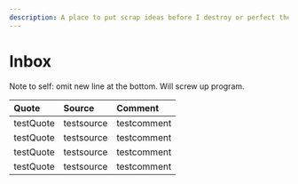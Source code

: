 ```yaml
---
description: A place to put scrap ideas before I destroy or perfect them.
---
```


# Inbox
Note to self: omit new line at the bottom. Will screw up program.

|Quote|Source|Comment|
| :--- | :--- | :--- |
   |testQuote|testsource|testcomment|
   |testQuote|testsource|testcomment|
   |testQuote|testsource|testcomment|
   |testQuote|testsource|testcomment|